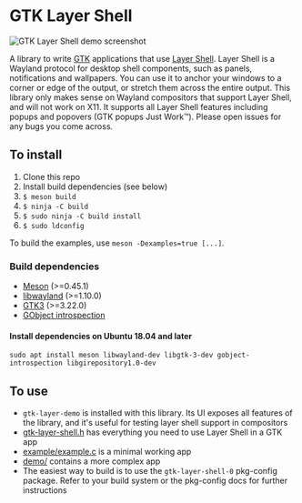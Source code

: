 # GTK Layer Shell

![GTK Layer Shell demo screenshot](https://i.imgur.com/dIuYcBM.png)

A library to write [GTK](https://www.gtk.org/) applications that use [Layer Shell](https://github.com/swaywm/wlr-protocols/blob/master/unstable/wlr-layer-shell-unstable-v1.xml). Layer Shell is a Wayland protocol for desktop shell components, such as panels, notifications and wallpapers. You can use it to anchor your windows to a corner or edge of the output, or stretch them across the entire output. This library only makes sense on Wayland compositors that support Layer Shell, and will not work on X11. It supports all Layer Shell features including popups and popovers (GTK popups Just Work™). Please open issues for any bugs you come across.

## To install
1. Clone this repo
2. Install build dependencies (see below)
3. `$ meson build`
4. `$ ninja -C build`
5. `$ sudo ninja -C build install`
6. `$ sudo ldconfig`

To build the examples, use `meson -Dexamples=true [...]`.

### Build dependencies
* [Meson](https://mesonbuild.com/) (>=0.45.1)
* [libwayland](https://gitlab.freedesktop.org/wayland/wayland) (>=1.10.0)
* [GTK3](https://www.gtk.org/) (>=3.22.0)
* [GObject introspection](https://gitlab.gnome.org/GNOME/gobject-introspection/)

#### Install dependencies on Ubuntu 18.04 and later
```
sudo apt install meson libwayland-dev libgtk-3-dev gobject-introspection libgirepository1.0-dev
```

## To use
* `gtk-layer-demo` is installed with this library. Its UI exposes all features of the library, and it's useful for testing layer shell support in compositors
* [gtk-layer-shell.h](include/gtk-layer-shell.h) has everything you need to use Layer Shell in a GTK app
* [example/example.c](example/example.c) is a minimal working app
* [demo/](demo/) contains a more complex app
* The easiest way to build is to use the `gtk-layer-shell-0` pkg-config package. Refer to your build system or the pkg-config docs for further instructions
